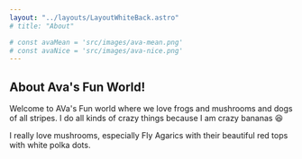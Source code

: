 ```yaml
---
layout: "../layouts/LayoutWhiteBack.astro"
# title: "About"

# const avaMean = 'src/images/ava-mean.png'
# const avaNice = 'src/images/ava-nice.png'
---
```



<div class="bg-white p-6 text-left">

## About Ava's Fun World!

Welcome to AVa's Fun world where we love frogs and mushrooms and dogs of all stripes. I do all kinds of crazy things because I am crazy bananas 😆

I really love mushrooms, especially Fly Agarics with their beautiful red tops with white polka dots.



</div>
